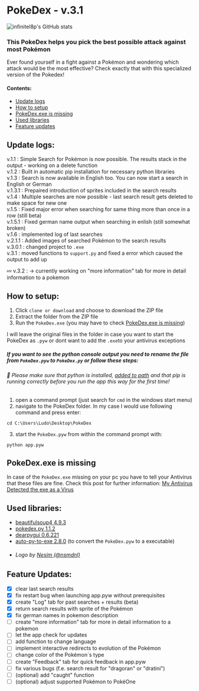 # PokeDex - v.3.1
![infinitel8p's GitHub stats](https://github-readme-stats.vercel.app/api?username=infinitel8p&show_icons=true)
### This PokeDex helps you pick the best possible attack against most Pokémon
Ever found yourself in a fight against a Pokémon and wondering which attack would be the most effective? Check exactly that with this specialized version of the Pokedex!

#### Contents:  
 - [Update logs](https://github.com/infinitel8p/PokeDex#update-logs)
 - [How to setup](https://github.com/infinitel8p/PokeDex#how-to-setup)
 - [PokeDex.exe is missing](https://github.com/infinitel8p/PokeDex#pokedexexe-is-missing)
 - [Used libraries](https://github.com/infinitel8p/PokeDex#used-libraries)
 - [Feature updates](https://github.com/infinitel8p/PokeDex#feature-updates)

## Update logs:
v.1.1 : Simple Search for Pokémon is now possible. The results stack in the output - working on a delete function  
v.1.2 : Built in automatic pip installation for necessary python libraries  
v.1.3 : Search is now available in English too. You can now start a search in English or German  
v.1.3.1 : Prepaired introduction of sprites included in the search results  
v.1.4 : Multiple searches are now possible - last search result gets deleted to make space for new one  
v.1.5 : Fixed major error when searching for same thing more than once in a row (still beta)  
v.1.5.1 : Fixed german name output when searching in enlish (still somewhat broken)  
v.1.6 : implemented log of last searches  
v.2.1.1 : Added images of searched Pokémon to the search results  
v.3.0.1 : changed project to ```.exe```  
v.3.1 : moved functions to ```support.py``` and fixed a error which caused the output to add up

:zzz: v.3.2 : → currently working on "more information" tab for more in detail information to a pokemon

## How to setup:  

1. Click ```clone or download``` and choose to download the ZIP file
2. Extract the folder from the ZIP file
3. Run the ```PokeDex.exe``` (you may have to check [PokeDex.exe is missing](https://github.com/infinitel8p/PokeDex#pokedexexe-is-missing))

I will leave the original files in the folder in case you want to start the PokeDex as ```.pyw``` or dont want to add the ```.exe```to your antivirus exceptions

##### If you want to see the python console output you need to rename the file from ```PokeDex.pyw``` to ```PokeDex.py``` or follow these steps:  
###### :snake: Please make sure that python is installed, [added to path](https://datatofish.com/add-python-to-windows-path/) and that pip is running correctly before you run the app this way for the first time!  

1. open a command prompt (just search for ```cmd``` in the windows start menu)
2. navigate to the PokeDex folder. In my case I would use following command and press enter:
```shell
cd C:\Users\Ludo\Desktop\PokeDex 
```  
3. start the ```PokeDex.pyw``` from within the command prompt with:
```shell
python app.pyw
```  

## PokeDex.exe is missing  
In case of the ```PokeDex.exe``` missing on your pc you have to tell your Antivirus that these files are fine.
Check this post for further information: [My Antivirus Detected the exe as a Virus](https://github.com/pyinstaller/pyinstaller/issues/2501#issuecomment-286230354)  

## Used libraries: 
- [beautifulsoup4 4.9.3](https://pypi.org/project/beautifulsoup4/)
- [pokedex.py 1.1.2](https://pypi.org/project/pokedex.py/)
- [dearpygui 0.6.221](https://pypi.org/project/dearpygui/)
- [auto-py-to-exe 2.8.0](https://pypi.org/project/auto-py-to-exe/) (to convert the ```PokeDex.pyw``` to a executable)
- ###### Logo by [Nesim (@nsmdnl)](https://github.com/nsmdnl)

## Feature Updates:
- [x] clear last search results
- [x] fix restart bug when launching app.pyw without prerequisites
- [x] create "Log" tab for past searches + results (beta)
- [x] return search results with sprite of the Pokémon
- [x] fix german names in pokemon description
- [ ] create "more information" tab for more in detail information to a pokemon
- [ ] let the app check for updates
- [ ] add function to change language
- [ ] implement interactive redirects to evolution of the Pokémon
- [ ] change color of the Pokémon´s type
- [ ] create "Feedback" tab for quick feedback in app.pyw
- [ ] fix various bugs (f.e. search result for "dragoran" or "dratini")
- [ ] \(optional) add "caught" function
- [ ] \(optional) adjust supported Pokémon to PokéOne
